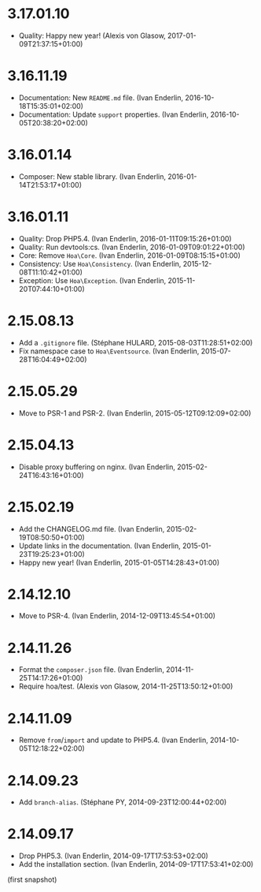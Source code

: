 # 3.17.01.10

  * Quality: Happy new year! (Alexis von Glasow, 2017-01-09T21:37:15+01:00)

# 3.16.11.19

  * Documentation: New `README.md` file. (Ivan Enderlin, 2016-10-18T15:35:01+02:00)
  * Documentation: Update `support` properties. (Ivan Enderlin, 2016-10-05T20:38:20+02:00)

# 3.16.01.14

  * Composer: New stable library. (Ivan Enderlin, 2016-01-14T21:53:17+01:00)

# 3.16.01.11

  * Quality: Drop PHP5.4. (Ivan Enderlin, 2016-01-11T09:15:26+01:00)
  * Quality: Run devtools:cs. (Ivan Enderlin, 2016-01-09T09:01:22+01:00)
  * Core: Remove `Hoa\Core`. (Ivan Enderlin, 2016-01-09T08:15:15+01:00)
  * Consistency: Use `Hoa\Consistency`. (Ivan Enderlin, 2015-12-08T11:10:42+01:00)
  * Exception: Use `Hoa\Exception`. (Ivan Enderlin, 2015-11-20T07:44:10+01:00)

# 2.15.08.13

  * Add a `.gitignore` file. (Stéphane HULARD, 2015-08-03T11:28:51+02:00)
  * Fix namespace case to `Hoa\Eventsource`. (Ivan Enderlin, 2015-07-28T16:04:49+02:00)

# 2.15.05.29

  * Move to PSR-1 and PSR-2. (Ivan Enderlin, 2015-05-12T09:12:09+02:00)

# 2.15.04.13

  * Disable proxy buffering on nginx. (Ivan Enderlin, 2015-02-24T16:43:16+01:00)

# 2.15.02.19

  * Add the CHANGELOG.md file. (Ivan Enderlin, 2015-02-19T08:50:50+01:00)
  * Update links in the documentation. (Ivan Enderlin, 2015-01-23T19:25:23+01:00)
  * Happy new year! (Ivan Enderlin, 2015-01-05T14:28:43+01:00)

# 2.14.12.10

  * Move to PSR-4. (Ivan Enderlin, 2014-12-09T13:45:54+01:00)

# 2.14.11.26

  * Format the `composer.json` file. (Ivan Enderlin, 2014-11-25T14:17:26+01:00)
  * Require hoa/test. (Alexis von Glasow, 2014-11-25T13:50:12+01:00)

# 2.14.11.09

  * Remove `from`/`import` and update to PHP5.4. (Ivan Enderlin, 2014-10-05T12:18:22+02:00)

# 2.14.09.23

  * Add `branch-alias`. (Stéphane PY, 2014-09-23T12:00:44+02:00)

# 2.14.09.17

  * Drop PHP5.3. (Ivan Enderlin, 2014-09-17T17:53:53+02:00)
  * Add the installation section. (Ivan Enderlin, 2014-09-17T17:53:41+02:00)

(first snapshot)
